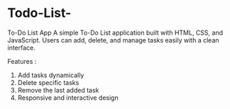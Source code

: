 # Todo-List-
To-Do List App A simple To-Do List application built with HTML, CSS, and JavaScript. Users can add, delete, and manage tasks easily with a clean interface.  

Features :

1. Add tasks dynamically 
2. Delete specific tasks 
3. Remove the last added task
4. Responsive and interactive design

